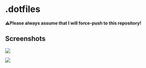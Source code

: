# .dotfiles

**⚠️Please always assume that I will force-push to this repository!**

## Screenshots

![](https://user-images.githubusercontent.com/98312435/221203007-0fa766ce-7ffe-4a82-87a7-c8e2abbdfcb5.png)

![](https://user-images.githubusercontent.com/98312435/221203489-f6e524cf-e288-413b-abf6-7be60715cb20.png)
